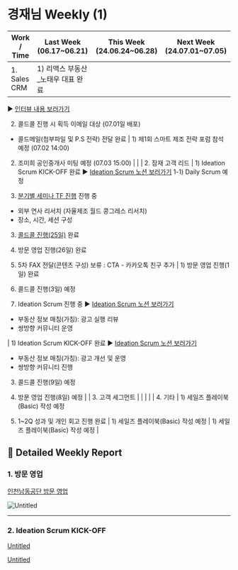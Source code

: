 # 경재님 Weekly (1)

| Work / Time | Last Week (06.17~06.21) | This Week (24.06.24~06.28) | Next Week (24.07.01~07.05) |
| --- | --- | --- | --- |
| 1. Sales CRM | 1) 리맥스 부동산_노태우 대표 완료
▶️ [인터뷰 내용 보러가기](https://www.notion.so/1a14c3853f374af1a9fa24f95acedc0b?pvs=21)

2) 콜드콜 진행 시 획득 이메일 대상 (07.01일 배포)
 - 콜드메일(첨부파일 및 P.S 전략) 전달 완료 | 1) 제1회 스마트 제조 전략 포럼 참석 예정 (07.02 14:00)

2) 조미희 공인중개사 미팅 예정 (07.03 15:00) |  |
| 2. 잠재 고객 리드 | 1) Ideation Scrum KICK-OFF 완료
▶️ [Ideation Scrum 노션 보러가기](https://www.notion.so/Ideation-Scrum-2d3e133742384d349b2efb5e43f56261?pvs=21)
 1-1) Daily Scrum 예정

2) [분기별 세미나 TF 진행](https://www.notion.so/d52854e67c6240508cbdc36ccad63f92?pvs=21) 진행 중
 - 외부 연사 리서치  (자율제조 월드 콩그레스 리서치)
 - 장소, 시간, 세션 구성 

3) [콜드콜 진행(25일)](https://www.notion.so/4d1c9c4d2a2e44d8bac99a436c49c50a?pvs=21)  완료

4) 방문 영업 진행(26일) 완료

5) 5차 FAX 전달(콘텐츠 구성) 보류
: CTA - 카카오톡 친구 추가 | 1) 방문 영업 진행(1일)  완료

2) 콜드콜 진행(3일)  예정

3) Ideation Scrum  진행 중
▶️ [Ideation Scrum 노션 보러가기](https://www.notion.so/Ideation-Scrum-2d3e133742384d349b2efb5e43f56261?pvs=21)
 - 부동산 정보 매칭(가칭): 광고 실행 리뷰
 - 쌍방향 커뮤니티 운영 

 | 1) Ideation Scrum KICK-OFF 완료
▶️ [Ideation Scrum 노션 보러가기](https://www.notion.so/Ideation-Scrum-2d3e133742384d349b2efb5e43f56261?pvs=21)
 - 부동산 정보 매칭(가칭): 광고 개선 및 운영
 - 쌍방향 커뮤니티 진행

3) 콜드콜 진행(9일)  예정

4) 방문 영업 진행(8일) 예정 |
| 3. 고객 세그먼트 |  |  |  |
| 4. 기타 | 1) 세일즈 플레이북(Basic) 작성 예정

2) 1~2Q 성과 및 개인 회고 진행 완료
 | 1) 세일즈 플레이북(Basic) 작성 예정 | 1) 세일즈 플레이북(Basic) 작성 예정 |

## 📍 Detailed Weekly Report

### 1. 방문 영업

[인천남동공단 방문 영업](https://www.notion.so/d583347f7cdc41d6b4a80fdcf809b5bb?pvs=21) 

![Untitled](Untitled%2025.png)

---

### 2. Ideation Scrum KICK-OFF

[Untitled](Untitled%20157e98ce7f718137b0fdf4169a7751c8.csv)

[Untitled](Untitled%20157e98ce7f71810a8a1be9ab39d62672.csv)